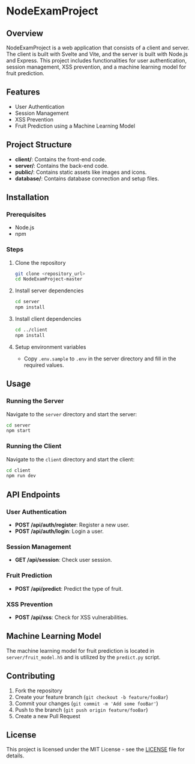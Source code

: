 
# NodeExamProject

## Overview
NodeExamProject is a web application that consists of a client and server. The client is built with Svelte and Vite, and the server is built with Node.js and Express. This project includes functionalities for user authentication, session management, XSS prevention, and a machine learning model for fruit prediction.

## Features
- User Authentication
- Session Management
- XSS Prevention
- Fruit Prediction using a Machine Learning Model

## Project Structure
- **client/**: Contains the front-end code.
- **server/**: Contains the back-end code.
- **public/**: Contains static assets like images and icons.
- **database/**: Contains database connection and setup files.

## Installation

### Prerequisites
- Node.js
- npm

### Steps
1. Clone the repository
    ```sh
    git clone <repository_url>
    cd NodeExamProject-master
    ```

2. Install server dependencies
    ```sh
    cd server
    npm install
    ```

3. Install client dependencies
    ```sh
    cd ../client
    npm install
    ```

4. Setup environment variables
    - Copy `.env.sample` to `.env` in the server directory and fill in the required values.

## Usage

### Running the Server
Navigate to the `server` directory and start the server:
```sh
cd server
npm start
```

### Running the Client
Navigate to the `client` directory and start the client:
```sh
cd client
npm run dev
```

## API Endpoints

### User Authentication
- **POST /api/auth/register**: Register a new user.
- **POST /api/auth/login**: Login a user.

### Session Management
- **GET /api/session**: Check user session.

### Fruit Prediction
- **POST /api/predict**: Predict the type of fruit.

### XSS Prevention
- **POST /api/xss**: Check for XSS vulnerabilities.

## Machine Learning Model
The machine learning model for fruit prediction is located in `server/fruit_model.h5` and is utilized by the `predict.py` script.

## Contributing
1. Fork the repository
2. Create your feature branch (`git checkout -b feature/fooBar`)
3. Commit your changes (`git commit -m 'Add some fooBar'`)
4. Push to the branch (`git push origin feature/fooBar`)
5. Create a new Pull Request

## License
This project is licensed under the MIT License - see the [LICENSE](LICENSE) file for details.

